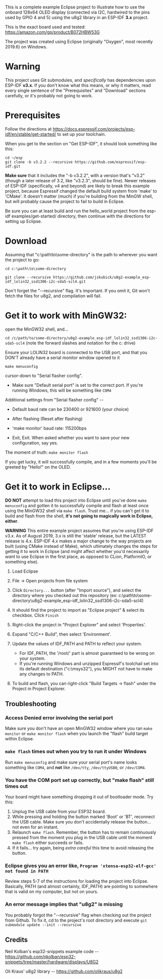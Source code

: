 This is a complete example Eclipse project to illustrate how to use the onboard 128x64 OLED display
(connected via I2C, hardwired to the pins used by GPIO 4 and 5) using the u8g2 library in an ESP-IDF **3.x** project.

This is the exact board used and tested: https://amazon.com/gp/product/B072HBW53G

The project was created using Eclipse (originally "Oxygen", most recently 2019.6) on Windows.

# Warning

This project uses Git submodules, and *specifically* has dependencies upon ESP-IDF **v3.x**. If you don't know what this means, or why it matters, read every single sentence of the "Prerequisites" and "Download" sections carefully, or it's probably not going to work.

# Prerequisites

Follow the directions at https://docs.espressif.com/projects/esp-idf/en/stable/get-started/ to set up your toolchain.

When you get to the section on "Get ESP-IDF", it should look something like this:

    cd ~/esp
	git clone -b v3.2.2 --recursive https://github.com/espressif/esp-idf.git
	
**Make sure** that it includes the "-b v3.2.2", with a version that's "v3.2" (though a later release of 3.2, like "v3.2.3", should be fine). Newer releases of ESP-IDF (specifically, v4 and beyond) are likely to break this example project, because Espressif changed the default build system from 'make' to 'CMake'. It doesn't matter (much) if you're building from the MinGW shell, but will probably cause the project to fail to build in Eclipse.

Be sure you can at least build and run the hello_world project from the esp-idf examples/get-started/ directory, then continue with the directions for setting up Eclipse.

# Download

Assuming that "c:\path\to\some-directory" is the path to wherever you want the project to go:

`cd c:\path\to\some-directory`

`git clone --recursive https://github.com/jskubick/u8g2-example_esp-idf_lolin32_ssd1306-i2c-sda5-scl4.git`

Don't forget the "--recursive" flag. It's important. If you omit it, Git won't fetch the files for u8g2, and compilation will fail.


# Get it to work with MinGW32:

open the MinGW32 shell, and...

`cd /c/path/to/some-directory/u8g2-example_esp-idf_lolin32_ssd1306-i2c-sda5-scl4` (note the forward slashes and notation for the c: drive)

Ensure your LOLIN32 board is connected to the USB port, and that you DON'T already have a serial monitor window opened to it

`make menuconfig`

 cursor-down to "Serial flasher config".
 
 * Make sure "Default serial port" is set to the correct port. If you're running Windows, this will be something like `COM4`
 
 Additional settings from "Serial flasher config" --
 
 * Default baud rate can be 230400 or 921600 (your choice)
 
 * After flashing (Reset after flashing)
 
 * 'make monitor' baud rate: 115200bps
 
 * Exit, Exit. When asked whether you want to save your new configuration, say yes.
 
 The moment of truth: `make monitor flash`
 
 If you get lucky, it will successfully compile, and in a few moments you'll be greeted by "Hello!" on the OLED.
 
 # Get it to work in Eclipse...
 
  **DO NOT** attempt to load this project into Eclipse until you've done `make menuconfig` and gotten it to successfully compile and flash at least once using the MinGW32 shell via `make flash`. Trust me... if you can't get it to build and flash from the shell, **it's not going to magically work in Eclipse, either**. 
  
  **WARNING** This entire example project assumes that you're using ESP-IDF v3.x. As of August 2019, 3.x is still the 'stable' release, but the LATEST release is 4.x. ESP-IDF 4.x makes a major change to the way projects are built (using CMake instead of Make), which ultimately changes the steps for getting it to work in Eclipse (and might affect whether you'd necessarily *want* to use Eclipse in the first place, as opposed to CLion, PlatformIO, or something else). 
 
 1. Load Eclipse
 
 2. File -> Open projects from file system
 
 3. Click `Directory...` button (after "Import source"), and select the directory where you checked out this repository (ex: c:\path\to\some-directory\u8g2-example_esp-idf_lolin32_ssd1306-i2c-sda5-scl4)
 
 4. It should find the project to import as "Eclipse project" & select its checkbox. Click `Finish`
 
 5. Right-click the project in "Project Explorer" and select 'Properties'.

 6. Expand "C/C++ Build", then select 'Environment'.
 
 7. Update the values of IDF_PATH and PATH to reflect your system. 
     * For IDF_PATH, the '/root/' part is almost guaranteed to be wrong on your system. 
	 * If you're running Windows and unzipped Espressif's toolchail set into its default destination ("c:\msys32"), you MIGHT not have to make any changes to PATH. 
 
 8. To build and flash, you can right-click "Build Targets -> flash" under the Project in Project Explorer.
 
 ## Troubleshooting
 
 ### Access Denied error involving the serial port

Make sure you don't have an open MinGW32 window where you ran `make monitor` or `make monitor flash` when you launch the "flash" build target within Eclipse.

### `make flash` times out when you try to run it under Windows

Run `make menuconfig` and make sure your serial port's name looks something like `COM4`, and **not** like `/dev/tty`, `/dev/ttyUSB0`, or `/dev/COM4`.

### You have the COM port set up correctly, but "make flash" *still* times out
	
Your board might have something dropping it out of bootloader mode. Try this:
1. Unplug the USB cable from your ESP32 board.
2. While pressing and holding the button marked 'Boot' or 'BT', reconnect the USB cable. Make sure you don't accidentally release the button... not even for an instant.
3. Relaunch `make flash`. Remember, the button has to remain continuously pressed from the moment you plug in the USB cable until the moment `make flash` either succeeds or fails.
4. If it fails... try again, being *extra careful* this time to avoid releasing the button.
	
### Eclipse gives you an error like, `Program 'xtensa-esp32-elf-gcc' not found in PATH`

Review steps 5-7 of the instructions for loading the project into Eclipse. Basically, PATH (and almost certainly, IDF_PATH) are pointing to somewhere that is valid on my computer, but not on yours.

### An error message implies that "u8g2" is missing

You probably forgot the "--recursive" flag when checking out the project from Github. To fix it, cd to the project's root directory and execute `git submodule update --init --recursive`

 
 ## Credits
 
 Neil Kolban's esp32-snippets example code -- https://github.com/nkolban/esp32-snippets/tree/master/hardware/displays/U8G2
 
 Oli Kraus' u8g2 library -- https://github.com/olikraus/u8g2
